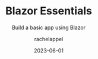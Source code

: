 ---
resourceType: tutorial
layout: "resources/tutorial/TutorialLayout.11ty.tsx"
date: 2023-06-01
title: Blazor Essentials
technologies: [asp.net, .net, csharp]
topics: [web, data]
products: [rider,resharper]
author: rachelappel
subtitle: Build a basic app using Blazor
thumbnail: ./thumbnail.png
tutorialItems:
  - ./introduction/
  - ./get-started/
  - ./razor-pages/
  - ./components/
  - ./routing/
  - ./data/
  - ./http-communication/
  - ./forms/
  - ./js-interop/
  - ./publishing/
---